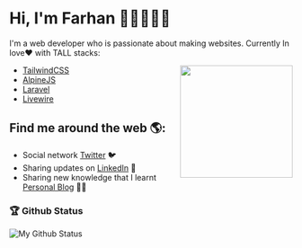 # Hi, I'm Farhan 👋🏻👨🏻‍💻
I'm a web developer who is passionate about making websites. Currently In love❤️ with TALL stacks:

<img align='right' src='https://user-images.githubusercontent.com/5713670/87202985-820dcb80-c2b6-11ea-9f56-7ec461c497c3.gif' width='200"'>

- <a href="https://tailwindcss.com">TailwindCSS</a>
- <a href="https://github.com/alpinejs/alpine">AlpineJS</a>
- <a href="https://laravel.com">Laravel</a>
- <a href="https://laravel-livewire.com">Livewire</a>

## Find me around the web 🌎:
- Social network <a href="https://twitter.com/MuhdFrhan">Twitter</a> 🐦
- Sharing updates on <a href="https://www.linkedin.com/in/farhan-hadi/">LinkedIn</a> 💼
- Sharing new knowledge that I learnt <a href="https://www.farhanhadi.me">Personal Blog</a> ✍🏻

### 🏆 Github Status
![My Github Status](https://github-readme-stats.vercel.app/api?username=xitox97&show_icons=true&hide_border=true&theme=radical)

<!--
**xitox97/xitox97** is a ✨ _special_ ✨ repository because its `README.md` (this file) appears on your GitHub profile.

Here are some ideas to get you started:

- 🔭 I’m currently working on ...
- 🌱 I’m currently learning ...
- 👯 I’m looking to collaborate on ...
- 🤔 I’m looking for help with ...
- 💬 Ask me about ...
- 📫 How to reach me: ...
- 😄 Pronouns: ...
- ⚡ Fun fact: ...
-->
